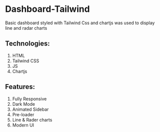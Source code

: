 # Dashboard-Tailwind
Basic dashboard styled with Tailwind Css and chartjs was used to display line and radar charts

[Live Demo]:'https://ibrahemnaser.github.io/Dashboard-Tailwind/'

## Technologies:
1. HTML
2. Tailwind CSS
3. JS
4. Chartjs

## Features:
1. Fully Responsive
2. Dark Mode
3. Animated Sidebar
4. Pre-loader
5. Line & Rader charts
6. Modern UI

